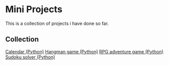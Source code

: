 # Mini Projects

This is a collection of projects i have done so far.


Collection
---
[Calendar (Python)](https://github.com/junwei567/Mini-Projects/tree/master/Python-Calendar)
[Hangman game (Python)](https://github.com/junwei567/Mini-Projects/tree/master/Python-Hangman-Game)
[RPG adventure game (Python)](https://github.com/junwei567/Mini-Projects/tree/master/Python-RPG-Adventure-Game)
[Sudoku solver (Python)](https://github.com/junwei567/Mini-Projects/tree/master/Sudoku-Solver)
